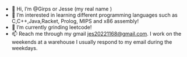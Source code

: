 - 👋 Hi, I’m @Girps or Jesse (my real name ) 
- 👀 I’m interested in learning different programming languages such as C,C++,Java,Racket, Prolog, MIPS and x86 assembly! 
- 🌱 I’m currently grinding leetcode!
- 📫 Reach me through my gmail jes20221168@gmail.com. I work on the weekends at a warehouse I usually respond to my email during the weekdays. 

<!---
Girps/Girps is a ✨ special ✨ repository because its `README.md` (this file) appears on your GitHub profile.
You can click the Preview link to take a look at your changes.
--->

